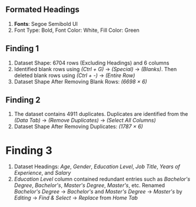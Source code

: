 ## Formated Headings
1. **Fonts**: Segoe Semibold UI
2. Font Type: Bold, Font Color: White, Fill Color: Green

## Finding 1
1. Dataset Shape: 6704 rows (Excluding Headings) and 6 columns
2. Identified blank rows using *(Ctrl + G)* → *(Special)* → *(Blanks)*. Then deleted blank rows using *(Ctrl + -)* → *(Entire Row)*
3. Dataset Shape After Removing Blank Rows: *(6698 × 6)*

## Finding 2
1. The dataset contains 4911 duplicates. Duplicates are identified from the *(Data Tab)* → *(Remove Duplicates)* → *(Select All Columns)*
2. Dataset Shape After Removing Duplicates: *(1787 × 6)*

# Finding 3
1. Dataset Headings: *Age*, *Gender*, *Education Level*, *Job Title*, *Years of Experience*, and *Salary*
2. *Education Level* column contained redundant entries such as *Bachelor's Degree*, *Bachelor's*, *Master's Degree*, *Master's*, etc. Renamed *Bachelor's Degree* → *Bachelor's* and *Master's Degree* → *Master's* by *Editing* → *Find & Select* → *Replace* from *Home Tab*
